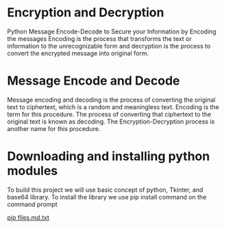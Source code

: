 # Encryption and Decryption
Python Message Encode-Decode to Secure your Information by Encoding the messages
Encoding is the process that transforms the text or information to the unrecognizable form and decryption is the process to convert the encrypted message into original form.

# Message Encode and Decode
Message encoding and decoding is the process of converting the original text to ciphertext, which is a random and meaningless text. Encoding is the term for this procedure. The process of converting that ciphertext to the original text is known as decoding. The Encryption-Decryption process is another name for this procedure.

# Downloading and installing python modules
To build this project we will use basic concept of python, Tkinter, and base64 library.
To install the library we use pip install command on the command prompt

[pip files.md.txt](https://github.com/M-manogna04/Encryption-and-Decryption-/files/7040105/pip.files.md.txt)

  








